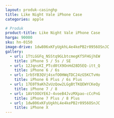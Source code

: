 ```yaml
---
layout: produk-casinghp
title: Like Night Vale iPhone Case
categories: apple

# Produk
product-title: Like Night Vale iPhone Case
harga: 90000
sku: hn-0150
image-drive: 1dw806xKFyUgkhL4e4kePB2r0956OSnJC
gallery:
  - url: 1TtLGGFq_NSStq9GLbtcmegKf5FHGjhEW
    title: iPhone 5 / 5s / SE
  - url: 12JqnsKI_PTcd0tX9OnHd28D5EQ-itt_Q
    title: iPhone 6 / 6s
  - url: 1rb5YB3QVj4sxfO0HWqTDC24zG5KCTvHo
    title: iPhone 6 Plus / 6s Plus
  - url: 17E0T9aKhZvUzQow2LGgBtTKQEWYCKeQy
    title: iPhone 7 / 8
  - url: 1AVtOOGYE6J-4voeB4JvzMXpao-cCcPnG
    title: iPhone 7 Plus / 8 Plus
  - url: 1dw806xKFyUgkhL4e4kePB2r0956OSnJC
    title: iPhone X
---
```

